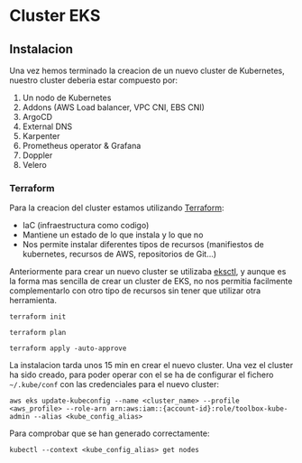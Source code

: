 # Cluster EKS

## Instalacion

Una vez hemos terminado la creacion de un nuevo cluster de Kubernetes, nuestro cluster deberia estar compuesto por:

1. Un nodo de Kubernetes
2. Addons (AWS Load balancer, VPC CNI, EBS CNI)
3. ArgoCD
4. External DNS
5. Karpenter
6. Prometheus operator & Grafana
7. Doppler
8. Velero

### Terraform

Para la creacion del cluster estamos utilizando [Terraform](https://www.terraform.io):

- IaC (infraestructura como codigo)
- Mantiene un estado de lo que instala y lo que no
- Nos permite instalar diferentes tipos de recursos (manifiestos de kubernetes, recursos de AWS, repositorios de Git...)

Anteriormente para crear un nuevo cluster se utilizaba [eksctl](https://eksctl.io/), y aunque es la forma mas sencilla de crear un cluster de EKS, no nos permitia facilmente complementarlo con otro tipo de recursos sin tener que utilizar otra herramienta.

```
terraform init
```

```
terraform plan
```

```
terraform apply -auto-approve
```

La instalacion tarda unos 15 min en crear el nuevo cluster. Una vez el cluster ha sido creado, para poder operar con el se ha de configurar el fichero `~/.kube/conf` con las credenciales para el nuevo cluster:

```
aws eks update-kubeconfig --name <cluster_name> --profile <aws_profile> --role-arn arn:aws:iam::{account-id}:role/toolbox-kube-admin --alias <kube_config_alias>
```

Para comprobar que se han generado correctamente:

```
kubectl --context <kube_config_alias> get nodes
```